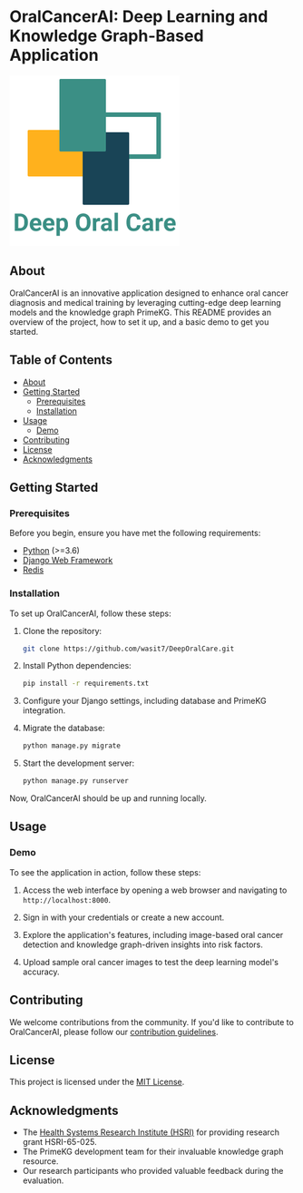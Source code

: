 # OralCancerAI: Deep Learning and Knowledge Graph-Based Application

![DeepOralCare Logo](DeepOralCareLogo.png)

## About

OralCancerAI is an innovative application designed to enhance oral cancer diagnosis and medical training by leveraging cutting-edge deep learning models and the knowledge graph PrimeKG. This README provides an overview of the project, how to set it up, and a basic demo to get you started.

## Table of Contents
- [About](#about)
- [Getting Started](#getting-started)
  - [Prerequisites](#prerequisites)
  - [Installation](#installation)
- [Usage](#usage)
  - [Demo](#demo)
- [Contributing](#contributing)
- [License](#license)
- [Acknowledgments](#acknowledgments)

## Getting Started

### Prerequisites

Before you begin, ensure you have met the following requirements:

- [Python](https://www.python.org/downloads/) (>=3.6)
- [Django Web Framework](https://www.djangoproject.com/download/)
- [Redis](https://redis.io/download)

### Installation

To set up OralCancerAI, follow these steps:

1. Clone the repository:

   ```bash
   git clone https://github.com/wasit7/DeepOralCare.git
   ```

2. Install Python dependencies:

   ```bash
   pip install -r requirements.txt
   ```

3. Configure your Django settings, including database and PrimeKG integration.

4. Migrate the database:

   ```bash
   python manage.py migrate
   ```

5. Start the development server:

   ```bash
   python manage.py runserver
   ```

Now, OralCancerAI should be up and running locally.

## Usage

### Demo

To see the application in action, follow these steps:

1. Access the web interface by opening a web browser and navigating to `http://localhost:8000`.

2. Sign in with your credentials or create a new account.

3. Explore the application's features, including image-based oral cancer detection and knowledge graph-driven insights into risk factors.

4. Upload sample oral cancer images to test the deep learning model's accuracy.

## Contributing

We welcome contributions from the community. If you'd like to contribute to OralCancerAI, please follow our [contribution guidelines](CONTRIBUTING.md).

## License

This project is licensed under the [MIT License](LICENSE).

## Acknowledgments

- The [Health Systems Research Institute (HSRI)](https://www.hsri.or.th/) for providing research grant HSRI-65-025.
- The PrimeKG development team for their invaluable knowledge graph resource.
- Our research participants who provided valuable feedback during the evaluation.
